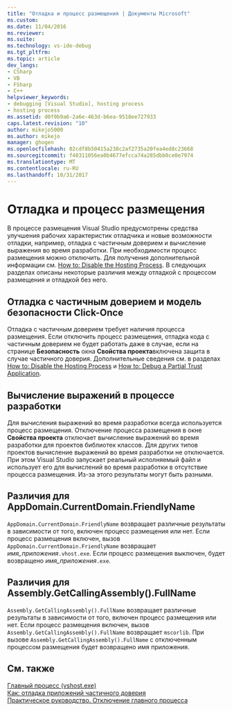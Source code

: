 ```yaml
---
title: "Отладка и процесс размещения | Документы Microsoft"
ms.custom: 
ms.date: 11/04/2016
ms.reviewer: 
ms.suite: 
ms.technology: vs-ide-debug
ms.tgt_pltfrm: 
ms.topic: article
dev_langs:
- CSharp
- VB
- FSharp
- C++
helpviewer_keywords:
- debugging [Visual Studio], hosting process
- hosting process
ms.assetid: d0f0b9a6-2a6e-463d-b6ea-9518ee727933
caps.latest.revision: "10"
author: mikejo5000
ms.author: mikejo
manager: ghogen
ms.openlocfilehash: 02cdf8b50415a238c2af2735a20fea4ed8c23668
ms.sourcegitcommit: f40311056ea0b4677efcca74a285dbb0ce0e7974
ms.translationtype: MT
ms.contentlocale: ru-RU
ms.lasthandoff: 10/31/2017
---
```

# <a name="debugging-and-the-hosting-process"></a>Отладка и процесс размещения
В процессе размещения Visual Studio предусмотрены средства улучшения рабочих характеристик отладчика и новые возможности отладки, например, отладка с частичным доверием и вычисление выражения во время разработки. При необходимости процесс размещения можно отключить. Для получения дополнительной информации см. [How to: Disable the Hosting Process](../ide/how-to-disable-the-hosting-process.md). В следующих разделах описаны некоторые различия между отладкой с процессом размещения и отладкой без него.  
  
## <a name="partial-trust-debugging-and-click-once-security"></a>Отладка с частичным доверием и модель безопасности Click-Once  
 Отладка с частичным доверием требует наличия процесса размещения. Если отключить процесс размещения, отладка кода с частичным доверием не будет работать даже в случае, если на странице **Безопасность** окна **Свойства проекта**включена защита в случае частичного доверия. Дополнительные сведения см. в разделах [How to: Disable the Hosting Process](../ide/how-to-disable-the-hosting-process.md) и [How to: Debug a Partial Trust Application](../debugger/how-to-debug-a-partial-trust-application.md).  
  
## <a name="design-time-expression-evaluation"></a>Вычисление выражений в процессе разработки  
 Для вычисления выражений во время разработки всегда используется процесс размещения. Отключение процесса размещения в окне **Свойства проекта** отключает вычисление выражений во время разработки для проектов библиотек классов. Для других типов проектов вычисление выражений во время разработки не отключается. При этом Visual Studio запускает реальный исполняемый файл и использует его для вычислений во время разработки в отсутствие процесса размещения. Из-за этого результаты могут быть разными.  
  
## <a name="appdomaincurrentdomainfriendlyname-differences"></a>Различия для AppDomain.CurrentDomain.FriendlyName  
 `AppDomain.CurrentDomain.FriendlyName` возвращает различные результаты в зависимости от того, включен процесс размещения или нет. Если процесс размещения включен, вызов `AppDomain.CurrentDomain.FriendlyName` возвращает *имя_приложения*`.vhost.exe`. Если процесс размещения выключен, будет возвращено *имя_приложения*`.exe`.  
  
## <a name="assemblygetcallingassemblyfullname-differences"></a>Различия для Assembly.GetCallingAssembly().FullName  
 `Assembly.GetCallingAssembly().FullName` возвращает различные результаты в зависимости от того, включен процесс размещения или нет. Если процесс размещения включен, вызов `Assembly.GetCallingAssembly().FullName` возвращает `mscorlib`. При вызове `Assembly.GetCallingAssembly().FullName` с отключенным процессом размещения будет возвращено имя приложения.  
  
## <a name="see-also"></a>См. также  
 [Главный процесс (vshost.exe)](../ide/hosting-process-vshost-exe.md)   
 [Как: отладка приложений частичного доверия](../debugger/how-to-debug-a-partial-trust-application.md)   
 [Практическое руководство. Отключение главного процесса](../ide/how-to-disable-the-hosting-process.md)